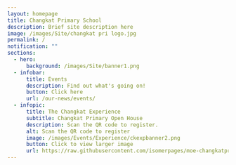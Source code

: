 ```yaml
---
layout: homepage
title: Changkat Primary School
description: Brief site description here
image: /images/Site/changkat pri logo.jpg
permalink: /
notification: ""
sections:
  - hero:
      background: /images/Site/banner1.png
  - infobar:
      title: Events
      description: Find out what's going on!
      button: Click here
      url: /our-news/events/
  - infopic:
      title: The Changkat Experience
      subtitle: Changkat Primary Open House
      description: Scan the QR code to register.
      alt: Scan the QR code to register
      image: /images/Events/Experience/ckexpbanner2.png
      button: Click to view larger image
      url: https://raw.githubusercontent.com/isomerpages/moe-changkatpri/staging/images/Events/Experience/ckexpbanner.png
---
```

